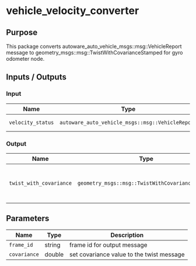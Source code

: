 # vehicle_velocity_converter

## Purpose

This package converts autoware_auto_vehicle_msgs::msg::VehicleReport message to geometry_msgs::msg::TwistWithCovarianceStamped for gyro odometer node.

## Inputs / Outputs

### Input

| Name              | Type                                             | Description      |
| ----------------- | ------------------------------------------------ | ---------------- |
| `velocity_status` | `autoware_auto_vehicle_msgs::msg::VehicleReport` | vehicle velocity |

### Output

| Name                    | Type                                             | Description                                        |
| ----------------------- | ------------------------------------------------ | -------------------------------------------------- |
| `twist_with_covariance` | `geometry_msgs::msg::TwistWithCovarianceStamped` | twist with covariance converted from VehicleReport |

## Parameters

| Name         | Type   | Description                               |
| ------------ | ------ | ----------------------------------------- |
| `frame_id`   | string | frame id for output message               |
| `covariance` | double | set covariance value to the twist message |
